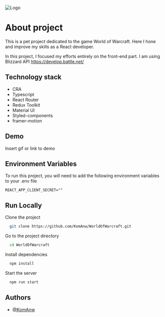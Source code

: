 ![Logo](https://cdn.freelogovectors.net/wp-content/uploads/2018/04/World_of_Warcraft-logo.png)

# About project

This is a pet project dedicated to the game World of Warcraft.
Here I hone and improve my skills as a React developer.

In this project, I focused my efforts entirely on the front-end part.
I am using Blizzard API https://develop.battle.net/

## Technology stack

- CRA
- Typescript
- React Router
- Redux Toolkit
- Material UI
- Styled-components
- framer-motion

## Demo

Insert gif or link to demo

## Environment Variables

To run this project, you will need to add the following environment variables to your .env file

`REACT_APP_CLIENT_SECRET=""`

## Run Locally

Clone the project

```bash
  git clone https://github.com/KomAnw/WorldOfWarcraft.git
```

Go to the project directory

```bash
  cd WorldOfWarcraft
```

Install dependencies

```bash
  npm install
```

Start the server

```bash
  npm run start
```

## Authors

- [@KomAnw](https://github.com/KomAnw)
